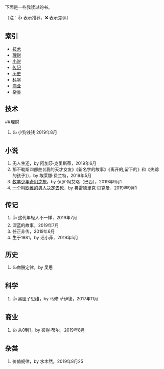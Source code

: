 下面是一些我读过的书。

（注：:+1: 表示推荐，:x: 表示差评）

## 索引
- [技术](#技术)
- [理财](#理财)
- [小说](#小说)
- [传记](#传记)
- [历史](#历史)
- [科学](#科学)
- [商业](#商业)
- [杂类](#杂类)

## 技术
##理财
1. :+1: 小狗钱钱 2019年8月
## 小说
1. 无人生还，by 阿加莎·克里斯蒂，2019年6月
1. 那不勒斯四部曲(《我的天才女友》《新名字的故事》《离开的,留下的》和《失踪的孩子》)，by 埃莱娜·费兰特，2019年5月
1. [牧羊少年奇幻之旅]()，by 保罗·柯艾略（巴西），2019年9月1
1. [一个叫欧维的男人决定去死](./Notebooks/%E4%B8%80%E4%B8%AA%E5%8F%AB%E6%AC%A7%E7%BB%B4%E7%9A%84%E7%94%B7%E4%BA%BA%E5%86%B3%E5%AE%9A%E5%8E%BB%E6%AD%BB%EF%BC%88%E7%AC%AC89%E5%B1%8A%E5%A5%A5%E6%96%AF%E5%8D%A1%E6%9C%80%E4%BD%B3%E5%A4%96%E8%AF%AD%E7%89%87%E6%8F%90%E5%90%8D%20%EF%BC%8C%E8%B1%86%E7%93%A3%E4%B9%A6%E8%AF%849.1%E5%88%86%20%E7%94%B5%E5%BD%B1%E5%90%8C%E5%90%8D%E5%8E%9F%E8%91%97%20%E8%8B%B1%E7%BE%8E%E9%9F%A9%E4%BA%9A%E9%A9%AC%E9%80%8A%E8%AF%BB%E8%80%85%E4%BA%94%E6%98%9F%E5%A5%BD%E8%AF%84%EF%BC%89%20(%E5%A4%A7%E9%B1%BC%E8%AF%BB%E5%93%81%E7%B3%BB%E5%88%97)%20(Chinese%20Edition)-Notebook.html)，by 弗雷德里克·贝克曼，2019年9月1
## 传记
1. :+1: 这代年轻人不一样，2019年7月
1. 深蓝的故事，2019年7月
1. 任正非传，2019年6月
1. 生于1981，by 汪小菲，2019年5月
## 历史
1. :+1:血酬定律，by 吴思
## 科学
1. :+1: 黑匣子思维，by 马修·萨伊德，2017年11月
## 商业
1. :+1: 从0到1，by 彼得·蒂尔，2019年8月
## 杂类
1. 价值规律，by 水木然，2019年8月25

